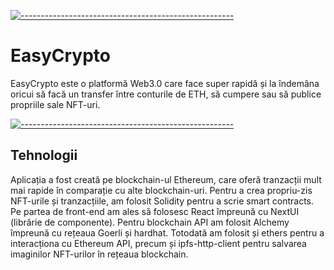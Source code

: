 [![-----------------------------------------------------](https://raw.githubusercontent.com/andreasbm/readme/master/assets/lines/colored.png)]()
# EasyCrypto

EasyCrypto este o platformă Web3.0 care face super rapidă și la îndemâna oricui să facă un transfer între conturile de ETH, să cumpere sau să publice propriile sale NFT-uri.

[![-----------------------------------------------------](https://raw.githubusercontent.com/andreasbm/readme/master/assets/lines/colored.png)]()
## Tehnologii

Aplicația a fost creată pe blockchain-ul Ethereum, care oferă tranzacții mult mai rapide în comparație cu alte blockchain-uri. Pentru a crea propriu-zis NFT-urile și tranzacțiile, am folosit Solidity pentru a scrie smart contracts.
Pe partea de front-end am ales să folosesc React împreună cu NextUI (librărie de componente). Pentru blockchain API am folosit Alchemy împreună cu rețeaua Goerli și hardhat. Totodată am folosit și ethers pentru a interacționa cu Ethereum API, precum și ipfs-http-client pentru salvarea imaginilor NFT-urilor în rețeaua blockchain.
